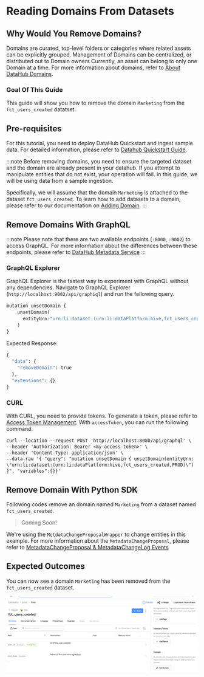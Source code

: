 # Reading Domains From Datasets

## Why Would You Remove Domains?

Domains are curated, top-level folders or categories where related assets can be explicitly grouped. Management of Domains can be centralized, or distributed out to Domain owners Currently, an asset can belong to only one Domain at a time.
For more information about domains, refer to [About DataHub Domains](/docs/domains.md).

### Goal Of This Guide

This guide will show you how to remove the domain `Marketing` from the `fct_users_created` datatset.

## Pre-requisites

For this tutorial, you need to deploy DataHub Quickstart and ingest sample data.
For detailed information, please refer to [Datahub Quickstart Guide](/docs/quickstart.md).

:::note
Before removing domains, you need to ensure the targeted dataset and the domain are already present in your datahub.
If you attempt to manipulate entities that do not exist, your operation will fail.
In this guide, we will be using data from a sample ingestion.

Specifically, we will assume that the domain `Marketing` is attached to the dataset `fct_users_created`.
To learn how to add datasets to a domain, please refer to our documentation on [Adding Domain](/docs/api/tutorials/adding-domain.md).
:::

## Remove Domains With GraphQL

:::note
Please note that there are two available endpoints (`:8000`, `:9002`) to access GraphQL.
For more information about the differences between these endpoints, please refer to [DataHub Metadata Service](../../../metadata-service/README.md#graphql-api)
:::

### GraphQL Explorer

GraphQL Explorer is the fastest way to experiment with GraphQL without any dependencies.
Navigate to GraphQL Explorer (`http://localhost:9002/api/graphiql`) and run the following query.

```python
mutation unsetDomain {
    unsetDomain(
      entityUrn:"urn:li:dataset:(urn:li:dataPlatform:hive,fct_users_created,PROD)"
    )
}
```

Expected Response:

```python
{
  "data": {
    "removeDomain": true
  },
  "extensions": {}
}
```

### CURL

With CURL, you need to provide tokens. To generate a token, please refer to [Access Token Management](/docs/api/graphql/token-management.md).
With `accessToken`, you can run the following command.

```shell
curl --location --request POST 'http://localhost:8080/api/graphql' \
--header 'Authorization: Bearer <my-access-token>' \
--header 'Content-Type: application/json' \
--data-raw '{ "query": "mutation unsetDomain { unsetDomain(entityUrn: \"urn:li:dataset:(urn:li:dataPlatform:hive,fct_users_created,PROD)\") }", "variables":{}}'
```

## Remove Domain With Python SDK

Following codes remove an domain named `Marketing` from a dataset named `fct_users_created`.

> Coming Soon!

We're using the `MetdataChangeProposalWrapper` to change entities in this example.
For more information about the `MetadataChangeProposal`, please refer to [MetadataChangeProposal & MetadataChangeLog Events](/docs/advanced/mcp-mcl.md)

## Expected Outcomes

You can now see a domain `Marketing` has been removed from the `fct_users_created` dataset.

![domain-removed](../../imgs/apis/tutorials/domain-removed.png)
